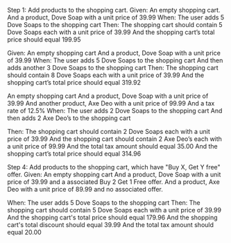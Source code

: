 Step 1: Add products to the shopping cart.
Given:
An empty shopping cart.
And a product, Dove Soap with a unit price of 39.99
When:
The user adds 5 Dove Soaps to the shopping cart
Then:
The shopping cart should contain 5 Dove Soaps each with a unit price of 39.99
And the shopping cart’s total price should equal 199.95



Given:
An empty shopping cart
And a product, Dove Soap with a unit price of 39.99
When:
The user adds 5 Dove Soaps to the shopping cart
And then adds another 3 Dove Soaps to the shopping cart
Then:
The shopping cart should contain 8 Dove Soaps each with a unit price of 39.99
And the shopping cart’s total price should equal 319.92


An empty shopping cart
And a product, Dove Soap with a unit price of 39.99
And another product, Axe Deo with a unit price of 99.99
And a tax rate of 12.5%
When:
The user adds 2 Dove Soaps to the shopping cart
And then adds 2 Axe Deo’s to the shopping cart

Then:
The shopping cart should contain 2 Dove Soaps each with a unit price of 39.99
And the shopping cart should contain 2 Axe Deo’s each with a unit price of 99.99
And the total tax amount should equal 35.00
And the shopping cart’s total price should equal 314.96


Step 4: Add products to the shopping cart, which have "Buy X, Get Y free" offer.
Given:
An empty shopping cart
And a product, Dove Soap with a unit price of 39.99 and a associated Buy 2 Get 1 Free offer.
And a product, Axe Deo with a unit price of 89.99 and no associated offer.

When:
The user adds 5 Dove Soaps to the shopping cart
Then:
The shopping cart should contain 5 Dove Soaps each with a unit price of 39.99
And the shopping cart's total price should equal 179.96
And the shopping cart's total discount should equal 39.99
And the total tax amount should equal 20.00
